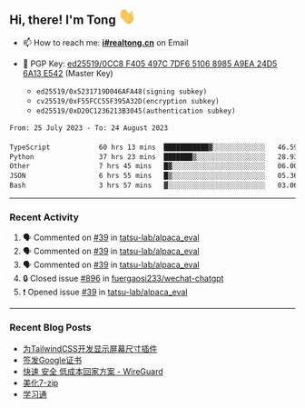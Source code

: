 ## Hi, there! I'm Tong <img src="https://raw.githubusercontent.com/realtong/realtong/main/wave.gif" width="30px">


- 📫 How to reach me: **[i#realtong.cn](mailto:i@realtong.cn)** on Email
- 🔑 PGP Key: [ed25519/0CC8 F405 497C 7DF6 5106 8985 A9EA 24D5 6A13 E542](https://github.com/RealTong.gpg) (Master Key)
  
  - `ed25519/0x5231719D046AFA48(signing subkey)`
  - `cv25519/0xF55FCC55F395A32D(encryption subkey)`
  - `ed25519/0xD20C1236213B3045(authentication subkey)`

<!--START_SECTION:waka-->

```txt
From: 25 July 2023 - To: 24 August 2023

TypeScript            60 hrs 13 mins  ███████████▓░░░░░░░░░░░░░   46.59 %
Python                37 hrs 23 mins  ███████▒░░░░░░░░░░░░░░░░░   28.93 %
Other                 7 hrs 45 mins   █▓░░░░░░░░░░░░░░░░░░░░░░░   06.00 %
JSON                  6 hrs 55 mins   █▒░░░░░░░░░░░░░░░░░░░░░░░   05.36 %
Bash                  3 hrs 57 mins   ▓░░░░░░░░░░░░░░░░░░░░░░░░   03.06 %
```

<!--END_SECTION:waka-->

---
### Recent Activity

<!--START_SECTION:activity-->
1. 🗣 Commented on [#39](https://github.com/tatsu-lab/alpaca_eval/issues/39#issuecomment-1613557295) in [tatsu-lab/alpaca_eval](https://github.com/tatsu-lab/alpaca_eval)
2. 🗣 Commented on [#39](https://github.com/tatsu-lab/alpaca_eval/issues/39#issuecomment-1612423962) in [tatsu-lab/alpaca_eval](https://github.com/tatsu-lab/alpaca_eval)
3. 🗣 Commented on [#39](https://github.com/tatsu-lab/alpaca_eval/issues/39#issuecomment-1611151303) in [tatsu-lab/alpaca_eval](https://github.com/tatsu-lab/alpaca_eval)
4. 🔒 Closed issue [#896](https://github.com/fuergaosi233/wechat-chatgpt/issues/896) in [fuergaosi233/wechat-chatgpt](https://github.com/fuergaosi233/wechat-chatgpt)
5. ❗ Opened issue [#39](https://github.com/tatsu-lab/alpaca_eval/issues/39) in [tatsu-lab/alpaca_eval](https://github.com/tatsu-lab/alpaca_eval)
<!--END_SECTION:activity-->

---
### Recent Blog Posts
<!-- BLOG-POST-LIST:START -->
- [为TailwindCSS开发显示屏幕尺寸插件](https://www.realtong.cn/blog/tailwindcssplugin)
- [签发Google证书](https://www.realtong.cn/blog/auto-issue-google-public-certificates-using-acmedotsh)
- [快速 安全 低成本回家方案 - WireGuard](https://www.realtong.cn/blog/8)
- [美化7-zip](https://www.realtong.cn/blog/3)
- [学习通](https://www.realtong.cn/blog/1)
<!-- BLOG-POST-LIST:END -->
